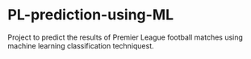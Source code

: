 # PL-prediction-using-ML
Project to predict the results of Premier League football matches using machine learning classification techniquest.

